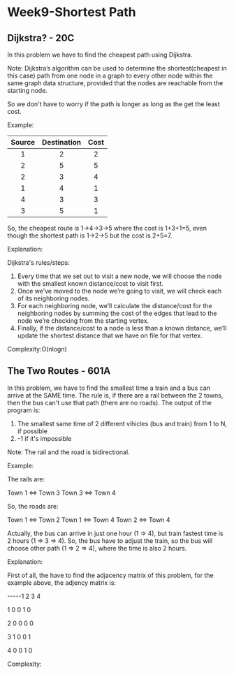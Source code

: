  # Week9-Shortest Path

## Dijkstra? - 20C

In this problem we have to find the cheapest path using Dijkstra. 

Note: Dijkstra’s algorithm can be used to determine the shortest(cheapest in this case) path from one node in a graph to every other node within the same graph data structure, provided that the nodes are reachable from the starting node.

So we don't have to worry if the path is longer as long as the get the least cost.

Example:

| Source  | Destination | Cost | 
| :---: | :---: | :---: |
| 1 | 2 | 2 |
| 2 | 5 | 5 |
| 2 | 3 | 4 |
| 1 | 4 | 1 |
| 4 | 3 | 3 |
| 3 | 5 | 1 |

So, the cheapest route is 1->4->3->5 where the cost is 1+3+1=5, even though the shortest path is 1->2->5 but the cost is 2+5=7.

Explanation: 

Dijkstra's rules/steps:

  1. Every time that we set out to visit a new node, we will choose the node with the smallest known distance/cost to visit first.
  2. Once we’ve moved to the node we’re going to visit, we will check each of its neighboring nodes.
  3. For each neighboring node, we’ll calculate the distance/cost for the neighboring nodes by summing the cost of the edges that lead to the node we’re checking from the starting vertex.
  4. Finally, if the distance/cost to a node is less than a known distance, we’ll update the shortest distance that we have on file for that vertex.

Complexity:O(nlogn)

## The Two Routes - 601A

In this problem, we have to find the smallest time a train and a bus can arrive at the SAME time. The rule is, if there are a rail between the 2 towns, then the bus can't use that path (there are no roads). The output of the program is:

  1. The smallest same time of 2 different vihicles (bus and train) from 1 to N, if possible
  2. -1 if it's impossible
  
Note: The rail and the road is bidirectional.

Example:

The rails are:

Town 1 <=> Town 3
Town 3 <=> Town 4

So, the roads are:

Town 1 <=> Town 2
Town 1 <=> Town 4
Town 2 <=> Town 4

Actually, the bus can arrive in just one hour (1 => 4), but train fastest time is 2 hours (1 => 3 => 4). So, the bus have to adjust the train, so the bus will choose other path (1 => 2 => 4), where the time is also 2 hours.

Explanation: 

First of all, the have to find the adjacency matrix of this problem, for the example above, the adjency matrix is:

-----1     2     3     4

1    0     0     1     0  

2    0     0     0     0

3    1     0     0     1

4    0     0     1     0

Complexity:
